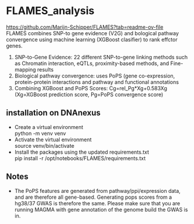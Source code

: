# FLAMES_analysis 
https://github.com/Marijn-Schipper/FLAMES?tab=readme-ov-file <br>
FLAMES combines SNP-to gene evidence (V2G) and bological pathway convergence using machine learning (XGBoost clasifier) to rank effctor genes. <br>
1. SNP-to-Gene Evidence: 22 different SNP-to-gene linking methods such as Chromatin interaction, eQTLs, proximity-based methods, and Fine-mapping results <br>
2. Biological pathway convergence: uses PoPS (gene co-expression, protein-protein interactions and pathway and functional annotations <br>
3. Combining XGBoost and PoPS Scores: Cg=rel_Pg*Xg+0.583Xg (Xg=XGBoost prediction score, Pg=PoPS convergence score) <br>   
## installation on DNAnexus
- Create a virtual environment <br>
python -m venv venv <br>
- Activate the virtual environment <br>
source venv/bin/activate <br>
- Install the packages using the updated requirements.txt <br>
pip install -r /opt/notebooks/FLAMES/requirements.txt <br>
## Notes
- The PoPS features are generated from pathway/ppi/expression data, and are therefore all gene-based. Generating pops scores from a hg38/37 GWAS is therefore the same. Please make sure that you are running MAGMA with gene annotation of the genome build the GWAS is in.
